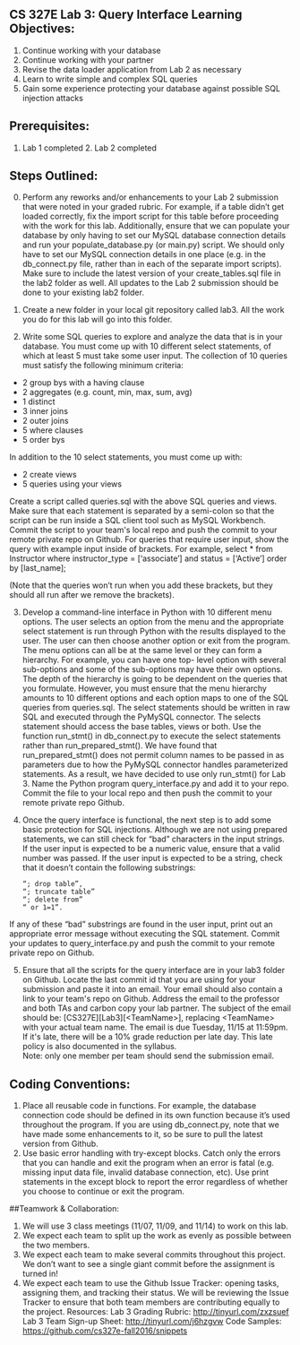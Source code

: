 ## CS 327E Lab 3: Query Interface Learning Objectives:
1. Continue working with your database
2. Continue working with your partner
3. Revise the data loader application from Lab 2 as necessary
4. Learn to write simple and complex SQL queries
5. Gain some experience protecting your database against possible SQL injection
   attacks

## Prerequisites:
1. Lab 1 completed 2. Lab 2 completed

## Steps Outlined:
0. Perform any reworks and/or enhancements to your Lab 2 submission that were
   noted in your graded rubric. For example, if a table didn’t get loaded
correctly, fix the import script for this table before proceeding with the work
for this lab. Additionally, ensure that we can populate your database by only
having to set our MySQL database connection details and run your
populate_database.py (or main.py) script. We should only have to set our MySQL
connection details in one place (e.g. in the db_connect.py file, rather than in
each of the separate import scripts). Make sure to include the latest version of
your create_tables.sql file in the lab2 folder as well. All updates to the Lab 2
submission should be done to your existing lab2 folder. 

1. Create a new folder in your local git repository called lab3. All the work
   you do for this lab will go into this folder.

2. Write some SQL queries to explore and analyze the data that is in your
   database. You must come up with 10 different select statements, of which at
least 5 must take some user input. The collection of 10 queries must satisfy the
following minimum criteria:
* 2 group bys with a having clause
* 2 aggregates (e.g. count, min, max, sum, avg)
* 1 distinct
* 3 inner joins
* 2 outer joins
* 5 where clauses
* 5 order bys

In addition to the 10 select statements, you must come up with:    

* 2 create views
* 5 queries using your views

Create a script called queries.sql with the above SQL queries and views. Make
sure that each statement is separated by a semi-colon so that the script can be
run inside a SQL client tool such as MySQL Workbench. Commit the script to your
team's local repo and push the commit to your remote private repo on Github. For
queries that require user input, show the query with example input inside of
brackets. For example, select * from Instructor where instructor_type =
[‘associate’] and status = [‘Active’] order by [last_name];

(Note that the queries won’t run when you add these brackets, but they should
all run after we remove the brackets).

3. Develop a command-line interface in Python with 10 different menu options.
   The user selects an option from the menu and the appropriate select statement
is run through Python with the results displayed to the user. The user can then
choose another option or exit from the program. The menu options can all be at
the same level or they can form a hierarchy. For example, you can have one top-
level option with several sub-options and some of the sub-options may have their
own options. The depth of the hierarchy is going to be dependent on the queries
that you formulate. However, you must ensure that the menu hierarchy amounts to
10 different options and each option maps to one of the SQL queries from
queries.sql. The select statements should be written in raw SQL and executed
through the PyMySQL connector. The selects statement should access the base
tables, views or both.
Use the function run_stmt() in db_connect.py to execute the select statements
rather than run_prepared_stmt(). We have found that run_prepared_stmt() does not
permit column names to be passed in as parameters due to how the PyMySQL
connector handles parameterized statements. As a result, we have decided to use
only run_stmt() for Lab 3. Name the Python program query_interface.py and add it
to your repo. Commit the file to your local repo and then push the commit to
your remote private repo Github.

4. Once the query interface is functional, the next step is to add some basic
   protection for SQL injections. Although we are not using prepared statements,
we can still check for “bad” characters in the input strings. If the user input
is expected to be a numeric value, ensure that a valid number was passed. If the
user input is expected to be a string, check that it doesn’t contain the
following substrings:

    ~~~~~{.sql}
    “; drop table”,
    “; truncate table”
    “; delete from”
    “ or 1=1”.
    ~~~~~
If any of these “bad” substrings are found in the user input, print out an
appropriate error message without executing the SQL statement. Commit your
updates to query_interface.py and push the commit to your remote private repo on
Github.

5. Ensure that all the scripts for the query interface are in your lab3 folder
   on Github. Locate the last commit id that you are using for your submission
and paste it into an email. Your email should also contain a link to your team's
repo on Github. Address the email to the professor and both TAs and carbon copy
your lab partner. The subject of the email should be:
[CS327E][Lab3][\<TeamName\>], replacing \<TeamName\> with your actual team name.
The email is due Tuesday, 11/15 at 11:59pm. If it's late, there will be a 10%
grade reduction per late day. This late policy is also documented in the
syllabus.  
Note: only one member per team should send the submission email.

## Coding Conventions:
1. Place all reusable code in functions. For example, the database connection
   code should be defined in its own function because it’s used throughout the
program. If you are using db_connect.py, note that we have made some
enhancements to it, so be sure to pull the latest version from Github.
2. Use basic error handling with try-except blocks. Catch only the errors that
   you can handle and exit the program when an error is fatal (e.g. missing
input data file, invalid database connection, etc). Use print statements in the
except block to report the error regardless of whether you choose to continue or
exit the program.  

##Teamwork & Collaboration:
1. We will use 3 class meetings (11/07, 11/09, and 11/14) to work on this lab.
2. We expect each team to split up the work as evenly as possible between the
   two members.
3. We expect each team to make several commits throughout this project. We don’t
   want to see a single giant commit before the assignment is turned in!
4. We expect each team to use the Github Issue Tracker: opening tasks, assigning
   them, and tracking their status. We will be reviewing the Issue Tracker to
ensure that both team members are contributing equally to the project.
Resources:  Lab 3 Grading Rubric:     http://tinyurl.com/zxzsuef Lab 3 Team
Sign-up Sheet: http://tinyurl.com/j6hzgvw Code Samples:
https://github.com/cs327e-fall2016/snippets
